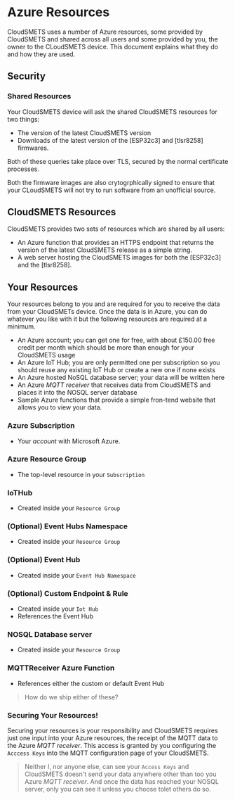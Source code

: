 # Azure Resources
CloudSMETS uses a number of Azure resources, some provided by CloudSMETS and shared across all users and some provided by you, the owner to the CLoudSMETS device.  This document explains what they do and how they are used.

## Security
### Shared Resources
Your CloudSMETS device will ask the shared CloudSMETS resources for two things:
- The version of the latest CloudSMETS version
- Downloads of the latest version of the [ESP32c3] and [tlsr8258] firmwares.

Both of these queries take place over TLS, secured by the normal certificate processes.

Both the firmware images are also crytogrphically signed to ensure that your CLoudSMETS will not try to run software from an unofficial source.

## CloudSMETS Resources
CloudSMETS provides two sets of resources which are shared by all users:
- An Azure function that provides an HTTPS endpoint that returns the version of the latest CloudSMETS release as a simple string.
- A web server hosting the CloudSMETS images for both the [ESP32c3] and the [tlsr8258].

## Your Resources
Your resources belong to you and are required for you to receive the data from your CloudSMETs device.  Once the data is in Azure, you can do whatever you like with it but the following resources are required at a minimum.
- An Azure account; you can get one for free, with about £150.00 free credit per month which should be more than enough for your CloudSMETS usage
- An Azure IoT Hub; you are only permitted one per subscription so you should reuse any existing IoT Hub or create a new one if none exists
- An Azure hosted NoSQL database server; your data will be written here
- An Azure _MQTT receiver_ that receives data from CloudSMETS and places it into the NOSQL server database
- Sample Azure functions that provide a simple fron-tend website that allows you to view your data.

### Azure Subscription
- Your _account_ with Microsoft Azure.

### Azure Resource Group
- The top-level resource in your `Subscription`

### IoTHub
- Created inside your `Resource Group`

### (Optional) Event Hubs Namespace
- Created inside your `Resource Group`

### (Optional) Event Hub
- Created inside your `Event Hub Namespace`

### (Optional) Custom Endpoint & Rule
- Created inside your `Iot Hub`
- References the Event Hub

### NOSQL Database server
- Created inside your `Resource Group`

### MQTTReceiver Azure Function
- References either the custom or default Event Hub
> How do we ship either of these?



### Securing Your Resources!
Securing your resources is your responsibility and CloudSMETS requires just one input into your Azure resources, the receipt of the MQTT data to the Azure _MQTT receiver_.  This access is granted by you configuring the `Acccess Keys` into the MQTT configuration page of your CloudSMETS.

> Neither I, nor anyone else, can see your `Access Keys` and CloudSMETS doesn't send your data anywhere other than too you Azure _MQTT receiver_.  And once the data has reached your NOSQL server, only you can see it unless you choose tolet others do so.